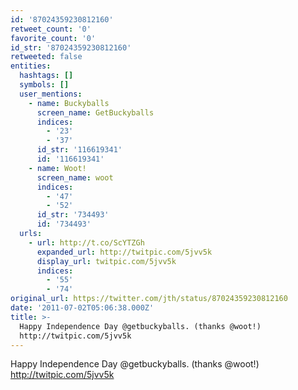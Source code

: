 ```yaml
---
id: '87024359230812160'
retweet_count: '0'
favorite_count: '0'
id_str: '87024359230812160'
retweeted: false
entities:
  hashtags: []
  symbols: []
  user_mentions:
    - name: Buckyballs
      screen_name: GetBuckyballs
      indices:
        - '23'
        - '37'
      id_str: '116619341'
      id: '116619341'
    - name: Woot!
      screen_name: woot
      indices:
        - '47'
        - '52'
      id_str: '734493'
      id: '734493'
  urls:
    - url: http://t.co/ScYTZGh
      expanded_url: http://twitpic.com/5jvv5k
      display_url: twitpic.com/5jvv5k
      indices:
        - '55'
        - '74'
original_url: https://twitter.com/jth/status/87024359230812160
date: '2011-07-02T05:06:38.000Z'
title: >-
  Happy Independence Day @getbuckyballs. (thanks @woot!)
  http://twitpic.com/5jvv5k
---
```


Happy Independence Day @getbuckyballs. (thanks @woot!) http://twitpic.com/5jvv5k
